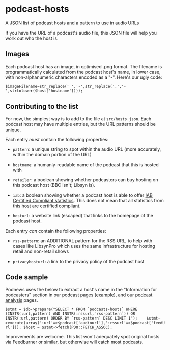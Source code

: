 # podcast-hosts
A JSON list of podcast hosts and a pattern to use in audio URLs

If you have the URL of a podcast's audio file, this JSON file will help you work out who the host is.

## Images

Each podcast host has an image, in optimised .png format. The filename is programmatically calculated from the podcast host's name, in lower case, with non-alphanumeric characters encoded as a "-". Here's our ugly code:

`$imageFilename=str_replace(' ','-',str_replace('.','-',strtolower($host['hostname'])));`

## Contributing to the list

For now, the simplest way is to add to the file at `src/hosts.json`. Each podcast host may have multiple entries, but the URL patterns should be unique.

Each entry _must_ contain the following properties:

* `pattern`: a unique string to spot within the audio URL (more accurately, within the domain portion of the URL)

* `hostname`: a humanly-readable name of the podcast that this is hosted with

* `retailer`: a boolean showing whether podcasters can buy hosting on this podcast host (BBC isn't; Libsyn is).

* `iab`: a boolean showing whether a podcast host is able to offer [IAB Certified Compliant statistics](https://iabtechlab.com/compliance-programs/compliant-companies/#podcast). This does not mean that all statistics from this host are certified compliant.

* `hosturl`: a website link (escaped) that links to the homepage of the podcast host.

Each entry _can_ contain the following properties:

* `rss-pattern`: an ADDITIONAL pattern for the RSS URL, to help with cases like LibsynPro which uses the same infrastructure for hosting retail and non-retail shows

* `privacyhosturl`: a link to the privacy policy of the podcast host

## Code sample

Podnews uses the below to extract a host's name in the "Information for podcasters" section in our podcast pages ([example](https://podnews.net/podcast/1287081706)), and our [podcast analysis](https://podnews.net/article/podcast-analysis) pages.

```$stmt = $db->prepare("SELECT * FROM `podcasts-hosts` WHERE (INSTR(:url,pattern) AND INSTR(:rssurl,`rss-pattern`)) OR INSTR(:url,pattern) ORDER BY `rss-pattern` DESC LIMIT 1");   
$stmt->execute(array(':url'=>$podcast['audiourl'],':rssurl'=>$podcast['feedUrl']));
$host = $stmt->fetch(PDO::FETCH_ASSOC);```

Improvements are welcome. This list won't adequately spot original hosts via Feedburner or similar, but otherwise will catch most podcasts.
